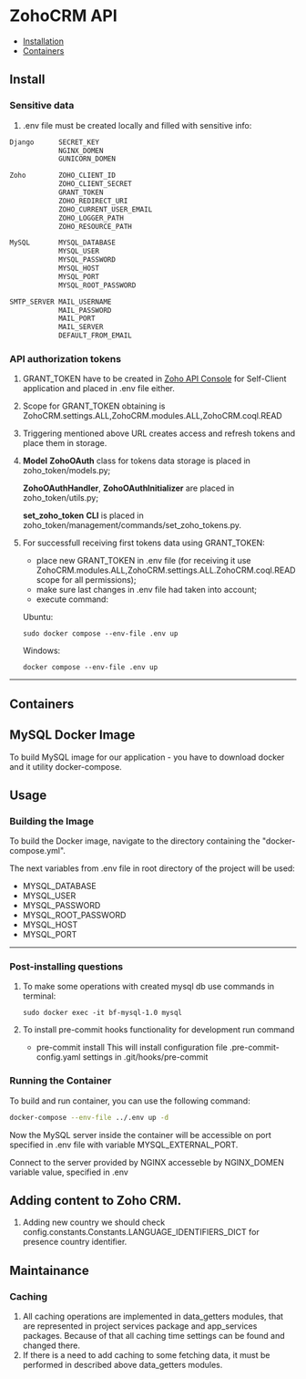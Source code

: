 # ZohoCRM API

- [Installation](#install)
- [Containers](#containers)

## Install

### Sensitive data

1. .env file must be created locally and filled with sensitive info:

```bash
Django      SECRET_KEY
            NGINX_DOMEN
            GUNICORN_DOMEN

Zoho        ZOHO_CLIENT_ID
            ZOHO_CLIENT_SECRET
            GRANT_TOKEN
            ZOHO_REDIRECT_URI
            ZOHO_CURRENT_USER_EMAIL
            ZOHO_LOGGER_PATH
            ZOHO_RESOURCE_PATH

MySQL       MYSQL_DATABASE
            MYSQL_USER
            MYSQL_PASSWORD
            MYSQL_HOST
            MYSQL_PORT
            MYSQL_ROOT_PASSWORD

SMTP_SERVER MAIL_USERNAME
            MAIL_PASSWORD
            MAIL_PORT
            MAIL_SERVER
            DEFAULT_FROM_EMAIL
```

### API authorization tokens

1. GRANT_TOKEN have to be created in [Zoho API Console](https://api-console.zoho.eu/) for Self-Client application and placed in .env file either.

2. Scope for GRANT_TOKEN obtaining is ZohoCRM.settings.ALL,ZohoCRM.modules.ALL,ZohoCRM.coql.READ

3. Triggering mentioned above URL creates access and refresh tokens and place them in storage.

4. **Model** **ZohoOAuth** class for tokens data storage is placed in zoho_token/models.py;

   **ZohoOAuthHandler**, **ZohoOAuthInitializer** are placed in zoho_token/utils.py;

   **set_zoho_token** **CLI** is placed in zoho_token/management/commands/set_zoho_tokens.py.

5. For successfull receiving first tokens data using GRANT_TOKEN:
    - place new GRANT_TOKEN in .env file (for receiving it use
      ZohoCRM.modules.ALL,ZohoCRM.settings.ALL.ZohoCRM.coql.READ scope for all permissions);
    - make sure last changes in .env file had taken into account;
    - execute command: 
    
    Ubuntu:

    `sudo docker compose --env-file .env up`

    Windows:

    `docker compose --env-file .env up`    

---

## Containers


## MySQL Docker Image

To build MySQL image for our application - you have to download docker and it utility docker-compose.

## Usage

### Building the Image

To build the Docker image, navigate to the directory containing the "docker-compose.yml".

The next variables from .env file in root directory of the project will be used:

- MYSQL_DATABASE
- MYSQL_USER
- MYSQL_PASSWORD
- MYSQL_ROOT_PASSWORD
- MYSQL_HOST
- MYSQL_PORT

---

### Post-installing questions


1. To make some operations with created mysql db use commands in terminal:

    `sudo docker exec -it bf-mysql-1.0 mysql`

2. To install pre-commit hooks functionality for development run command
    - pre-commit install
   This will install configuration file .pre-commit-config.yaml settings in
    .git/hooks/pre-commit

### Running the Container

To build and run container, you can use the following command:

```bash
docker-compose --env-file ../.env up -d
```

Now the MySQL server inside the container will be accessible on port specified in .env file with variable MYSQL_EXTERNAL_PORT.

Connect to the server provided by NGINX accesseble by NGINX_DOMEN variable value, specified in .env

## Adding content to Zoho CRM.

1. Adding new country we should check config.constants.Constants.LANGUAGE_IDENTIFIERS_DICT
    for presence country identifier.

## Maintainance

### Caching

1. All caching operations are implemented in data_getters modules, that are represented in
    project services package and app_services packages. Because of that all caching time
    settings can be found and changed there.
2. If there is a need to add caching to some fetching data, it must be performed in described
    above data_getters modules.
